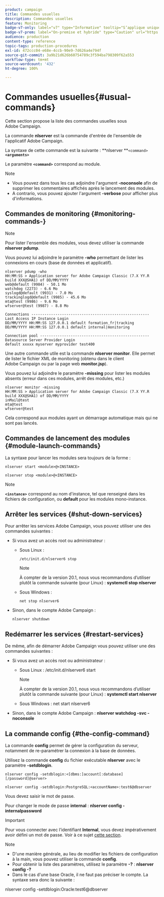 ```yaml
---
product: campaign
title: Commandes usuelles
description: Commandes usuelles
feature: Monitoring
badge-v7-only: label="v7" type="Informative" tooltip="S’applique uniquement à Campaign Classic v7"
badge-v7-prem: label="On-premise et hybride" type="Caution" url="https://experienceleague.adobe.com/docs/campaign-classic/using/installing-campaign-classic/architecture-and-hosting-models/hosting-models-lp/hosting-models.html?lang=fr" tooltip="S’applique uniquement aux déploiements on-premise et hybrides"
audience: production
content-type: reference
topic-tags: production-procedures
exl-id: 472ccc04-e68e-4ccb-90e9-7d626a4e794f
source-git-commit: 3a9b21d626b60754789c3f594ba798309f62a553
workflow-type: tm+mt
source-wordcount: '432'
ht-degree: 100%

---
```


# Commandes usuelles{#usual-commands}



Cette section propose la liste des commandes usuelles sous Adobe Campaign.

La commande **nlserver** est la commande d&#39;entrée de l&#39;ensemble de l&#39;applicatif Adobe Campaign.

La syntaxe de cette commande est la suivante : **nlserver **`<command>`****`<arguments>`****

Le paramètre **`<command>`** correspond au module.

>[!NOTE]
>
>* Vous pouvez dans tous les cas adjoindre l&#39;argument **-noconsole** afin de supprimer les commentaires affichés après le lancement des modules.
>* A contrario, vous pouvez ajouter l&#39;argument **-verbose** pour afficher plus d&#39;informations.
>

## Commandes de monitoring {#monitoring-commands-}

>[!NOTE]
>
>Pour lister l&#39;ensemble des modules, vous devez utiliser la commande **nlserver pdump**.

Vous pouvez lui adjoindre le paramètre **-who** permettant de lister les connexions en cours (base de données et applicatif).

```
nlserver pdump -who
HH:MM:SS > Application server for Adobe Campaign Classic (7.X YY.R build XXX@SHA1) of DD/MM/YYYY
web@default (9984) - 50.1 Mo
watchdog (2273) - 6.6 Mo
syslogd@default (9931) - 7.0 Mo
trackinglogd@default (9985) - 45.6 Mo
mta@test (9986) - 9.6 Mo
wfserver@test (9987) - 8.8 Mo

Connections ------------------------------------------------------
Last Access IP Instance Login 
DD/MM/YYYY HH:MM:SS 127.0.0.1 default formation_fr|tracking
DD/MM/YYYY HH:MM:SS 127.0.0.1 default internal|monitoring

Connection pool --------------------------------------------------
Datasource Server Provider Login 
default xxxxx myserver myprovider test400
```

Une autre commande utile est la commande **nlserver monitor**. Elle permet de lister le fichier XML de monitoring (obtenu dans le client Adobe Campaign ou par la page web **monitor.jsp**).

Vous pouvez lui adjoindre le paramètre **-missing** pour lister les modules absents (erreur dans ces modules, arrêt des modules, etc.)

```
nlserver monitor -missing
HH:MM:SS > Application server for Adobe Campaign Classic (7.X YY.R build XXX@SHA1) of DD/MM/YYYY
inMail@test
mta@test
wfserver@test
```

Cela correspond aux modules ayant un démarrage automatique mais qui ne sont pas lancés.

## Commandes de lancement des modules {#module-launch-commands}

La syntaxe pour lancer les modules sera toujours de la forme :

```
nlserver start <module>@<INSTANCE>
```

```
nlserver stop <module>@<INSTANCE>
```

>[!NOTE]
>
>**`<instance>`** correspond au nom d&#39;instance, tel que renseigné dans les fichiers de configuration, ou **default** pour les modules mono-instance.

## Arrêter les services {#shut-down-services}

Pour arrêter les services Adobe Campaign, vous pouvez utiliser une des commandes suivantes :

* Si vous avez un accès root ou administrateur :

   * Sous Linux :

     ```
     /etc/init.d/nlserver6 stop
     ```

     >[!NOTE]
     >
     >À compter de la version 20.1, nous vous recommandons d’utiliser plutôt la commande suivante (pour Linux) : **systemctl stop nlserver**

   * Sous Windows :

     ```
     net stop nlserver6
     ```

* Sinon, dans le compte Adobe Campaign :

  ```
  nlserver shutdown 
  ```

## Redémarrer les services {#restart-services}

De même, afin de démarrer Adobe Campaign vous pouvez utiliser une des commandes suivantes :

* Si vous avez un accès root ou administrateur :

   * Sous Linux : /etc/init.d/nlserver6 start

     >[!NOTE]
     >
     >À compter de la version 20.1, nous vous recommandons d’utiliser plutôt la commande suivante (pour Linux) : **systemctl start nlserver**

   * Sous Windows : net start nlserver6

* Sinon, dans le compte Adobe Campaign : **nlserver watchdog -svc -noconsole**

## La commande config {#the-config-command}

La commande **config** permet de gérer la configuration du serveur, notamment de re-paramétrer la connexion à la base de données.

Utilisez la commande **config** du fichier exécutable **nlserver** avec le paramètre **-setdblogin**.

```
nlserver config -setdblogin:<[dbms:]account[:database][/password]@server>
```

```
nlserver config -setdblogin:PostgreSQL:<accountName>:test6@dbserver
```

Vous devez saisir le mot de passe.

Pour changer le mode de passe **internal** : **nlserver config -internalpassword**

>[!IMPORTANT]
>
>Pour vous connecter avec l’identifiant **Internal**, vous devez impérativement avoir défini un mot de passe. Voir à ce sujet [cette section](../../installation/using/configuring-campaign-server.md#internal-identifier).

>[!NOTE]
>
>* D&#39;une manière générale, au lieu de modifier les fichiers de configuration à la main, vous pouvez utiliser la commande **config**.
>* Pour obtenir la liste des paramètres, utilisez le paramètre **-?** : **nlserver config -?**
>* Dans le cas d&#39;une base Oracle, il ne faut pas préciser le compte. La syntaxe sera donc la suivante :
>
>  nlserver config -setdblogin:Oracle:test6@dbserver
>

